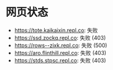 # 网页状态
- https://tote.kaikaixin.repl.co: 失败
- https://ssd.zockq.repl.co: 失败 (403)
- https://rows--zixk.repl.co: 失败 (500)
- https://aro.flinthill.repl.co: 失败 (403)
- https://stds.stpsc.repl.co: 失败 (403)

